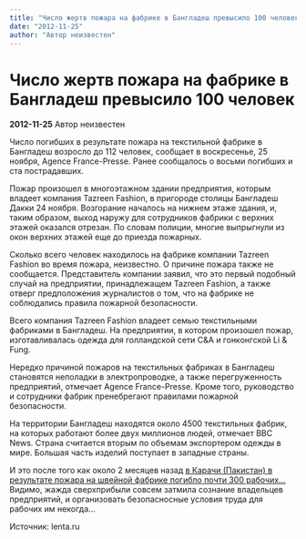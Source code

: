 ```yaml
---
title: "Число жертв пожара на фабрике в Бангладеш превысило 100 человек"
date: "2012-11-25"
author: "Автор неизвестен"
---
```


# Число жертв пожара на фабрике в Бангладеш превысило 100 человек

**2012-11-25** Автор неизвестен

Число погибших в результате пожара на текстильной фабрике в Бангладеш возросло до 112 человек, сообщает в воскресенье, 25 ноября, Agence France-Presse. Ранее сообщалось о восьми погибших и ста пострадавших.

Пожар произошел в многоэтажном здании предприятия, которым владеет компания Tazreen Fashion, в пригороде столицы Бангладеш Дакки 24 ноября. Возгорание началось на нижнем этаже здания, и, таким образом, выход наружу для сотрудников фабрики с верхних этажей оказался отрезан. По словам полиции, многие выпрыгнули из окон верхних этажей еще до приезда пожарных.

Сколько всего человек находилось на фабрике компании Tazreen Fashion во время пожара, неизвестно. О причине пожара также не сообщается. Представитель компании заявил, что это первый подобный случай на предприятии, принадлежащем Tazreen Fashion, а также отверг предположения журналистов о том, что на фабрике не соблюдались правила пожарной безопасности.

Всего компания Tazreen Fashion владеет семью текстильными фабриками в Бангладеш. На предприятии, в котором произошел пожар, изготавливалась одежда для голландской сети C&A и гонконгской Li & Fung.

Нередко причиной пожаров на текстильных фабриках в Бангладеш становятся неполадки в электропроводке, а также перегруженность предприятий, отмечает Agence France-Presse. Кроме того, руководство и сотрудники фабрик пренебрегают правилами пожарной безопасности.

На территории Бангладеш находятся около 4500 текстильных фабрик, на которых работают более двух миллионов людей, отмечает BBC News. Страна считается вторым по объемам экспортером одежды в мире. Большая часть изделий поступает в западные страны.

И это после того как около 2 месяцев назад [в Карачи (Пакистан) в результате пожара на швейной фабрике погибло почти 300 рабочих...](https://propaganda-journal.net/5895.html) Видимо, жажда сверхприбыли совсем затмила сознание владельцев предприятий, и организовать безопасносные условия труда для рабочих им некогда...

Источник: lenta.ru